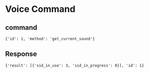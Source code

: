 # Voice Command

## command
`{'id': 1, 'method': 'get_current_sound'}`

## Response
`{'result': [{'sid_in_use': 3, 'sid_in_progress': 0}], 'id': 1}`

